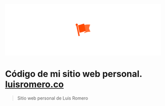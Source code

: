 ![logo personal.](img/cover.png)

# Código de mi sitio web personal. [luisromero.co](https://luisromero.co/)

> Sitio web personal de Luis Romero
